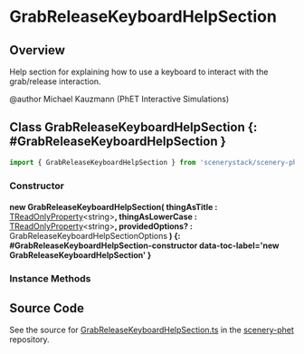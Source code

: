 # GrabReleaseKeyboardHelpSection

## Overview

Help section for explaining how to use a keyboard to interact with the grab/release interaction.

@author Michael Kauzmann (PhET Interactive Simulations)

## Class GrabReleaseKeyboardHelpSection {: #GrabReleaseKeyboardHelpSection }


```js
import { GrabReleaseKeyboardHelpSection } from 'scenerystack/scenery-phet';
```
### Constructor

#### new GrabReleaseKeyboardHelpSection( thingAsTitle : <span style="font-weight: 400;">[TReadOnlyProperty](../axon/TReadOnlyProperty.md)&lt;<span style="color: hsla(calc(var(--md-hue) + 180deg),80%,40%,1);">string</span>&gt;</span>, thingAsLowerCase : <span style="font-weight: 400;">[TReadOnlyProperty](../axon/TReadOnlyProperty.md)&lt;<span style="color: hsla(calc(var(--md-hue) + 180deg),80%,40%,1);">string</span>&gt;</span>, providedOptions? : <span style="font-weight: 400;">GrabReleaseKeyboardHelpSectionOptions</span> ) {: #GrabReleaseKeyboardHelpSection-constructor data-toc-label='new GrabReleaseKeyboardHelpSection' }

### Instance Methods





## Source Code

See the source for [GrabReleaseKeyboardHelpSection.ts](https://github.com/phetsims/scenery-phet/blob/main/js/keyboard/help/GrabReleaseKeyboardHelpSection.ts) in the [scenery-phet](https://github.com/phetsims/scenery-phet) repository.

